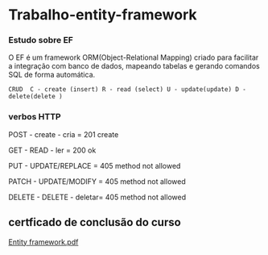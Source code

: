 # Trabalho-entity-framework

### Estudo sobre EF

O EF é um framework ORM(Object-Relational Mapping) criado para facilitar a integração com banco de dados, mapeando tabelas e gerando comandos SQL de forma automática.

`CRUD 
C - create (insert)
R - read (select)
U - update(update)
D - delete(delete )
`
### verbos HTTP
POST - create - cria = 201 create

GET - READ - ler = 200 ok

PUT - UPDATE/REPLACE = 405 method not allowed

PATCH - UPDATE/MODIFY = 405 method not allowed

DELETE - DELETE - deletar= 405 method not allowed

## certficado de conclusão do curso 


[Entity framework.pdf](https://github.com/senhorN/Trabalho-entity-framework/files/10339453/Entity.framework.pdf)
